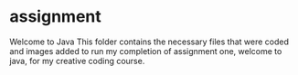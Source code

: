 # assignment
Welcome to Java
This folder contains the necessary files that were coded and images added to run my completion of assignment one, welcome to java, for my creative coding course.
